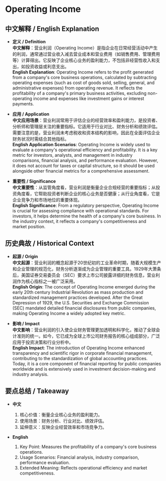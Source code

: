 # Operating Income

## 中文解释 / English Explanation

* **定义 / Definition**  
  **中文解释**：营业利润（Operating Income）是指企业在日常经营活动中产生的利润，通常通过营业收入减去营业成本和营业费用（如销售费用、管理费用等）计算得出。它反映了企业核心业务的盈利能力，不包括非经营性收入和支出，如投资收益或利息支出。  
  **English Explanation**: Operating Income refers to the profit generated from a company's core business operations, calculated by subtracting operating expenses (such as cost of goods sold, selling, general, and administrative expenses) from operating revenue. It reflects the profitability of a company's primary business activities, excluding non-operating income and expenses like investment gains or interest payments.

* **应用 / Application**  
  **中文应用场景**：营业利润常用于评估企业的经营效率和盈利能力，是投资者、分析师和管理层关注的重要指标。它适用于行业对比、财务分析和绩效评估。需要注意的是，营业利润未考虑税收和资本结构的影响，因此在全面评估企业财务状况时需结合其他指标。  
  **English Application Scenarios**: Operating Income is widely used to evaluate a company's operational efficiency and profitability. It is a key metric for investors, analysts, and management in industry comparisons, financial analysis, and performance evaluation. However, it does not account for taxes or capital structure, so it should be used alongside other financial metrics for a comprehensive assessment.

* **重要性 / Significance**  
  **中文重要性**：从监管角度看，营业利润是衡量企业合规经营的重要指标；从投资角度看，它帮助投资者判断企业的核心业务是否健康；从行业角度看，它是企业竞争力和市场地位的重要体现。  
  **English Significance**: From a regulatory perspective, Operating Income is crucial for assessing compliance with operational standards. For investors, it helps determine the health of a company's core business. In the industry context, it reflects a company's competitiveness and market position.

## 历史典故 / Historical Context

* **起源 / Origin**  
  **中文起源**：营业利润的概念起源于20世纪初的工业革命时期，随着大规模生产和企业管理的规范化，财务分析逐渐成为企业管理的重要工具。1929年大萧条后，美国证券交易委员会（SEC）要求上市公司披露详细的财务信息，营业利润作为核心指标之一被广泛采用。  
  **English Origin**: The concept of Operating Income emerged during the early 20th century Industrial Revolution as mass production and standardized management practices developed. After the Great Depression of 1929, the U.S. Securities and Exchange Commission (SEC) mandated detailed financial disclosures from public companies, making Operating Income a widely adopted key metric.

* **影响 / Impact**  
  **中文影响**：营业利润的引入使企业财务管理更加透明和科学化，推动了全球会计准则的统一。如今，它已成为全球上市公司财务报告的核心组成部分，广泛应用于投资决策和行业分析中。  
  **English Impact**: The introduction of Operating Income enhanced transparency and scientific rigor in corporate financial management, contributing to the standardization of global accounting practices. Today, it is a core component of financial reporting for public companies worldwide and is extensively used in investment decision-making and industry analysis.

## 要点总结 / Takeaway

* **中文**  
  1. 核心价值：衡量企业核心业务的盈利能力。
  2. 使用场景：财务分析、行业对比、绩效评估。
  3. 延伸意义：反映企业经营效率和市场竞争力。

* **English**  
  1. Key Point: Measures the profitability of a company's core business operations.
  2. Usage Scenarios: Financial analysis, industry comparison, performance evaluation.
  3. Extended Meaning: Reflects operational efficiency and market competitiveness.